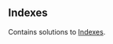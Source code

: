 
## Indexes
Contains solutions to [Indexes](https://www.hackerrank.com/domains/databases?filters%5Bsubdomains%5D%5B%5D=indexes).

<br/>